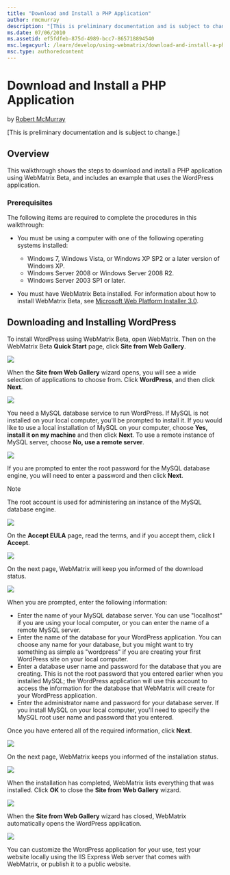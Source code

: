```yaml
---
title: "Download and Install a PHP Application"
author: rmcmurray
description: "[This is preliminary documentation and is subject to change.] Overview This walkthrough shows the steps to download and install a PHP application using WebMa..."
ms.date: 07/06/2010
ms.assetid: ef5fdfeb-875d-4989-bcc7-865718894540
msc.legacyurl: /learn/develop/using-webmatrix/download-and-install-a-php-application
msc.type: authoredcontent
---
```

Download and Install a PHP Application
====================
by [Robert McMurray](https://github.com/rmcmurray)

[This is preliminary documentation and is subject to change.]

## Overview

This walkthrough shows the steps to download and install a PHP application using WebMatrix Beta, and includes an example that uses the WordPress application.

### Prerequisites

The following items are required to complete the procedures in this walkthrough:

- You must be using a computer with one of the following operating systems installed: 

    - Windows 7, Windows Vista, or Windows XP SP2 or a later version of Windows XP.
    - Windows Server 2008 or Windows Server 2008 R2.
    - Windows Server 2003 SP1 or later.
- You must have WebMatrix Beta installed. For information about how to install WebMatrix Beta, see [Microsoft Web Platform Installer 3.0](https://go.microsoft.com/fwlink/?LinkID=145510).

## Downloading and Installing WordPress

To install WordPress using WebMatrix Beta, open WebMatrix. Then on the WebMatrix Beta **Quick Start** page, click **Site from Web Gallery**.

[![](download-and-install-a-php-application/_static/image3.png)](download-and-install-a-php-application/_static/image1.png)

When the **Site from Web Gallery** wizard opens, you will see a wide selection of applications to choose from. Click **WordPress**, and then click **Next**.

[![](download-and-install-a-php-application/_static/image7.png)](download-and-install-a-php-application/_static/image5.png)

You need a MySQL database service to run WordPress. If MySQL is not installed on your local computer, you'll be prompted to install it. If you would like to use a local installation of MySQL on your computer, choose **Yes, install it on my machine** and then click **Next**. To use a remote instance of MySQL server, choose **No, use a remote server**.

[![](download-and-install-a-php-application/_static/image11.png)](download-and-install-a-php-application/_static/image9.png)

If you are prompted to enter the root password for the MySQL database engine, you will need to enter a password and then click **Next**.

> [!NOTE]
> The root account is used for administering an instance of the MySQL database engine.

[![](download-and-install-a-php-application/_static/image15.png)](download-and-install-a-php-application/_static/image13.png)

On the **Accept EULA** page, read the terms, and if you accept them, click **I Accept**.

[![](download-and-install-a-php-application/_static/image19.png)](download-and-install-a-php-application/_static/image17.png)

On the next page, WebMatrix will keep you informed of the download status.

[![](download-and-install-a-php-application/_static/image23.png)](download-and-install-a-php-application/_static/image21.png)

When you are prompted, enter the following information:

- Enter the name of your MySQL database server. You can use "localhost" if you are using your local computer, or you can enter the name of a remote MySQL server.
- Enter the name of the database for your WordPress application. You can choose any name for your database, but you might want to try something as simple as "wordpress" if you are creating your first WordPress site on your local computer.
- Enter a database user name and password for the database that you are creating. This is not the root password that you entered earlier when you installed MySQL; the WordPress application will use this account to access the information for the database that WebMatrix will create for your WordPress application.
- Enter the administrator name and password for your database server. If you install MySQL on your local computer, you'll need to specify the MySQL root user name and password that you entered.

Once you have entered all of the required information, click **Next**.

[![](download-and-install-a-php-application/_static/image27.png)](download-and-install-a-php-application/_static/image25.png)

On the next page, WebMatrix keeps you informed of the installation status.

[![](download-and-install-a-php-application/_static/image31.png)](download-and-install-a-php-application/_static/image29.png)

When the installation has completed, WebMatrix lists everything that was installed. Click **OK** to close the **Site from Web Gallery** wizard.

[![](download-and-install-a-php-application/_static/image35.png)](download-and-install-a-php-application/_static/image33.png)

When the **Site from Web Gallery** wizard has closed, WebMatrix automatically opens the WordPress application.

[![](download-and-install-a-php-application/_static/image39.png)](download-and-install-a-php-application/_static/image37.png)

You can customize the WordPress application for your use, test your website locally using the IIS Express Web server that comes with WebMatrix, or publish it to a public website.
